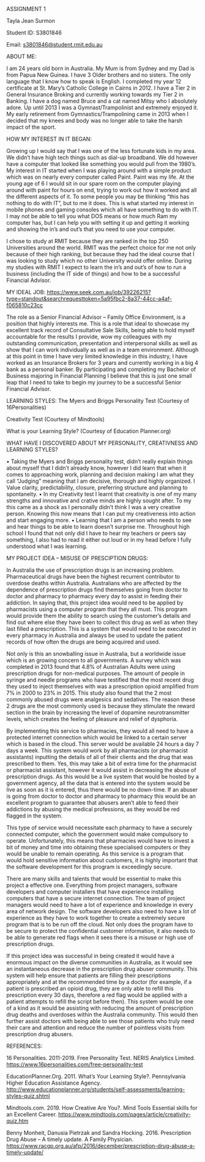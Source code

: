 ASSIGNMENT 1

Tayla Jean Surmon

Student ID: S3801846

Email: s3801846@student.rmit.edu.au 

ABOUT ME:

I am 24 years old born in Australia. My Mum is from Sydney and my Dad is from Papua New Guinea. I have 3 Older brothers and no sisters. 
The only language that I know how to speak is English. I completed my year 12 certificate at St. Mary’s Catholic College in Cairns in 2012. I have a Tier 2 in General Insurance Broking and currently working towards my Tier 2 in Banking. 
I have a dog named Bruce and a cat named Mitsy who I absolutely adore. Up until 2013 I was a Gymnast/Trampolinist and extremely enjoyed it. My early retirement from Gymnastics/Trampolining came in 2013 when I decided that my knees and body was no longer able to take the harsh impact of the sport. 

HOW MY INTEREST IN IT BEGAN:

Growing up I would say that I was one of the less fortunate kids in my area. We didn’t have high tech things such as dial-up broadband. 
We dd however have a computer that looked like something you would pull from the 1980’s. My interest in IT started when I was playing around with a simple product which was on nearly every computer called Paint. Paint was my life. At the young age of 6 I would sit in our spare room on the computer playing around with paint for hours on end, trying to work out how it worked and all the different aspects of it. To some people you may be thinking “this has nothing to do with IT”, but to me it does. This is what started my interest in mobile phones and gaming consoles which all have something to do with IT. I may not be able to tell you what DOS means or how much Ram my computer has, but I can help you with setting it up and getting it working and showing the in’s and out’s that you need to use your computer. 

I chose to study at RMIT because they are ranked in the top 250 Universities around the world. RMIT was the perfect choice for me not only because of their high ranking, but because they had the ideal course that I was looking to study which no other University would offer online. During my studies with RMIT I expect to learn the in’s and out’s of how to run a business (including the IT side of things) and how to be a successful Financial Advisor. 

MY IDEAL JOB: 
https://www.seek.com.au/job/39226215?type=standout&searchrequesttoken=5a95fbc2-8a37-44cc-a4af-f065810c23cc

 

The role as a Senior Financial Advisor – Family Office Environment, is a position that highly interests me. This is a role that ideal to showcase my excellent track record of Consultative Sale Skills, being able to hold myself accountable for the results I provide, wow my colleagues with my outstanding communication, presentation and interpersonal skills as well as show that I can work individually as well as in a team environment. Although at this point in time I have very limited knowledge in this industry, I have worked as an Insurance Brokers for 3 years and currently working in a big 4 bank as a personal banker. By participating and completing my Bachelor of Business majoring in Financial Planning I believe that this is just one small leap that I need to take to begin my journey to be a successful Senior Financial Advisor. 

LEARNING STYLES: 
The Myers and Briggs Personality Test (Courtesy of 16Personalities) 
 
 

Creativity Test (Courtesy of Mindtools)
 


What is your Learning Style? (Courtesy of Education Planner.org) 
 
 

WHAT HAVE I DISCOVERED ABOUT MY PERSONALITY, CREATIVNESS AND LEARNING STYLES?

•	Taking the Myers and Briggs personality test, didn’t really explain things about myself that I didn’t already know, however I           did learn that when it comes to approaching work, planning and decision making I am what they call 
        “Judging” meaning that I am decisive, thorough and highly organized. I Value clarity, predictability, closure, preferring               structure and planning to spontaneity. 
•	In my Creativity test I learnt that creativity is one of my many strengths and innovative and crative minds are highly sought           after. To my this came as a shock as I personally didn’t think I was a very creative person. Knowing this now means that 
	I can put my creativeness into action and start engaging more. 
•	Learning that I am a person who needs to see and hear things to be able to learn doesn’t surprise me. 
        Throughout high school I found that not only did I have to hear my teachers or peers say something, 
	I also had to read it either out loud or in my head before I fully understood what I was learning. 

MY PROJECT IDEA – MISUSE OF PRESCIPTION DRUGS:

In Australia the use of prescription drugs is an increasing problem. Pharmaceutical drugs have been the highest recurrent contributor to overdose deaths within Australia. Australians who are affected by the dependence of prescription drugs find themselves going from doctor to doctor and pharmacy to pharmacy every day to assist in feeding their addiction. In saying that, this project idea would need to be applied by pharmacists using a computer program that they all must. This program would provide them the ability to search using the customer’s details and find out where else they have been to collect this drug as well as when they last filled a prescription. This is a system that would need to be executed in every pharmacy in Australia and always be used to update the patient records of how often the drugs are being acquired and used. 

Not only is this an snowballing issue in Australia, but a worldwide issue which is an growing concern to all governments. A survey which was completed in 2013 found that 4.8% of Australian Adults were using prescription drugs for non-medical purposes. The amount of people in syringe and needle programs who have testified that the most recent drug they used to inject themselves with was a prescription opioid amplified from 7% in 2000 to 23% in 2015. This study also found that the 2 most commonly abused drugs were analgesics and sedatives. The reason these 2 drugs are the most commonly used is because they stimulate the reward section in the brain by increasing the level of dopamine neurotransmitter levels, which creates the feeling of pleasure and relief of dysphoria. 

By implementing this service to pharmacies, they would all need to have a protected internet connection which would be linked to a certain server which is based in the cloud. This server would be available 24 hours a day 7 days a week. This system would work by all pharmacists (or pharmacist assistants) inputting the details of all of their clients and the drug that was prescribed to them. Yes, this may take a bit of extra time for the pharmacist or pharmacist assistant, however it would assist in decreasing the abuse of prescription drugs. As this would be a live system that would be hosted by a government agency, all the data that is entered into the system would be live as soon as it is entered, thus there would be no down-time. If an abuser is going from doctor to doctor and pharmacy to pharmacy this would be an excellent program to guarantee that abusers aren’t able to feed their addictions by abusing the medical professions, 
as they would be red flagged in the system. 

This type of service would necessitate each pharmacy to have a securely connected computer, which the government would make compulsory to operate. Unfortunately, this means that pharmacies would have to invest a bit of money and time into obtaining these specialised computers or they would be unable to remain operating. As this service is a program that would hold sensitive information about customers, it is highly important that the software development for this program is exceedingly secure.

There are many skills and talents that would be essential to make this project a effective one. Everything from project managers, software developers and computer installers that have experience installing computers that have a secure internet connection. The team of project managers would need to have a lot of experience and knowledge in every area of network design. The software developers 
also need to have a lot of experience as they have to work together to create a extremely secure program that is to be run off the cloud. Not only does the program have to be secure to protect the confidential customer information, it also needs to be able to generate red flags when it sees there is a misuse or high use of prescription drugs. 

If this project idea was successful in being created it would have a enormous impact on the diverse communities in Australia, as it would see an instantaneous decrease in the prescription drug abuser community. This system will help ensure that patients are filling their prescriptions appropriately and at the recommended time by a doctor (for example, if a patient is 
prescribed an opioid drug, they are only able to refill this prescription every 30 days, therefore a red flag would be applied with a patient attempts to refill the script before then). This system would be one of a kind as it would be assisting with reducing the amount of prescription drug deaths and overdoses within the Australia community. This would then further assist doctors with being able to see those patients who truly need their care and attention and reduce the number of pointless visits from prescription drug abusers. 
 

REFERENCES: 

16 Personalities. 2011-2019. Free Personality Test. NERIS Analytics Limited. https://www.16personalities.com/free-personality-test

EducationPlanner.Org. 2011. What’s Your Learning Style?. Pennsylvania Higher Education Assistance Agency. http://www.educationplanner.org/students/self-assessments/learning-styles-quiz.shtml

Mindtools.com. 2019. How Creative Are You?. Mind Tools Essential skills for an Excellent Career. https://www.mindtools.com/pages/article/creativity-quiz.htm

Benny Monheit, Danusia Pietrzak and Sandra Hocking. 2016. Prescription Drug Abuse – A timely update. A Family Physician. https://www.racgp.org.au/afp/2016/december/prescription-drug-abuse-a-timely-update/
